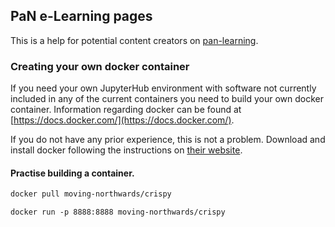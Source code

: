 ## PaN e-Learning pages

This is a help for potential content creators on [pan-learning](https://pan-learning.org).


### Creating your own docker container 

If you need your own JupyterHub environment with software not currently included in any of the current containers you need to build your own docker container. Information regarding docker can be found at [https://docs.docker.com/](https://docs.docker.com/). 

If you do not have any prior experience, this is not a problem. 
Download and install docker following the instructions on [their website](https://docs.docker.com/get-docker/). 

#### Practise building a container. 

```markdown
docker pull moving-northwards/crispy 

docker run -p 8888:8888 moving-northwards/crispy 
```


